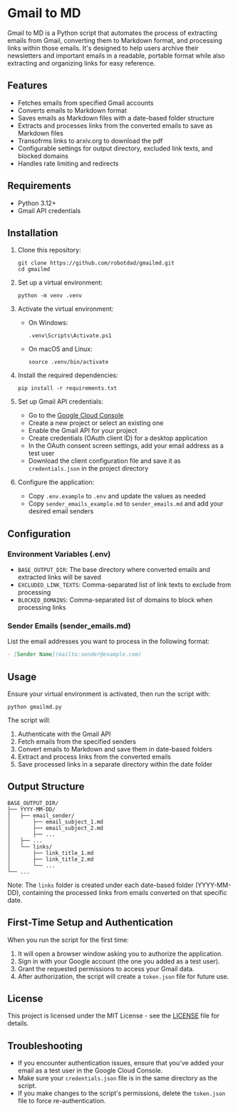# Gmail to MD

Gmail to MD is a Python script that automates the process of extracting emails from Gmail, converting them to Markdown format, and processing links within those emails. It's designed to help users archive their newsletters and important emails in a readable, portable format while also extracting and organizing links for easy reference.

## Features

- Fetches emails from specified Gmail accounts
- Converts emails to Markdown format
- Saves emails as Markdown files with a date-based folder structure
- Extracts and processes links from the converted emails to save as Markdown files
- Transofrms links to arxiv.org to download the pdf
- Configurable settings for output directory, excluded link texts, and blocked domains
- Handles rate limiting and redirects

## Requirements

- Python 3.12+
- Gmail API credentials

## Installation

1. Clone this repository:
   ```
   git clone https://github.com/robotdad/gmailmd.git
   cd gmailmd
   ```

2. Set up a virtual environment:
   ```
   python -m venv .venv
   ```

3. Activate the virtual environment:
   - On Windows:
     ```
     .venv\Scripts\Activate.ps1
     ```
   - On macOS and Linux:
     ```
     source .venv/bin/activate
     ```

4. Install the required dependencies:
   ```
   pip install -r requirements.txt
   ```

5. Set up Gmail API credentials:
   - Go to the [Google Cloud Console](https://console.cloud.google.com/)
   - Create a new project or select an existing one
   - Enable the Gmail API for your project
   - Create credentials (OAuth client ID) for a desktop application
   - In the OAuth consent screen settings, add your email address as a test user
   - Download the client configuration file and save it as `credentials.json` in the project directory

6. Configure the application:
   - Copy `.env.example` to `.env` and update the values as needed
   - Copy `sender_emails_example.md` to `sender_emails.md` and add your desired email senders

## Configuration

### Environment Variables (.env)

- `BASE_OUTPUT_DIR`: The base directory where converted emails and extracted links will be saved
- `EXCLUDED_LINK_TEXTS`: Comma-separated list of link texts to exclude from processing
- `BLOCKED_DOMAINS`: Comma-separated list of domains to block when processing links

### Sender Emails (sender_emails.md)

List the email addresses you want to process in the following format:
```markdown
- [Sender Name](mailto:sender@example.com)
```

## Usage

Ensure your virtual environment is activated, then run the script with:

```
python gmailmd.py
```

The script will:
1. Authenticate with the Gmail API
2. Fetch emails from the specified senders
3. Convert emails to Markdown and save them in date-based folders
4. Extract and process links from the converted emails
5. Save processed links in a separate directory within the date folder

## Output Structure

```
BASE_OUTPUT_DIR/
├── YYYY-MM-DD/
│   ├── email_sender/
│       ├── email_subject_1.md
│       ├── email_subject_2.md
│       ├── ...
│   ├── ...
│   └── links/
│       ├── link_title_1.md
│       ├── link_title_2.md
│       └── ...
└── ...
```

Note: The `links` folder is created under each date-based folder (YYYY-MM-DD), containing the processed links from emails converted on that specific date.

## First-Time Setup and Authentication

When you run the script for the first time:

1. It will open a browser window asking you to authorize the application.
2. Sign in with your Google account (the one you added as a test user).
3. Grant the requested permissions to access your Gmail data.
4. After authorization, the script will create a `token.json` file for future use.

## License

This project is licensed under the MIT License - see the [LICENSE](LICENSE) file for details.

## Troubleshooting

- If you encounter authentication issues, ensure that you've added your email as a test user in the Google Cloud Console.
- Make sure your `credentials.json` file is in the same directory as the script.
- If you make changes to the script's permissions, delete the `token.json` file to force re-authentication.
